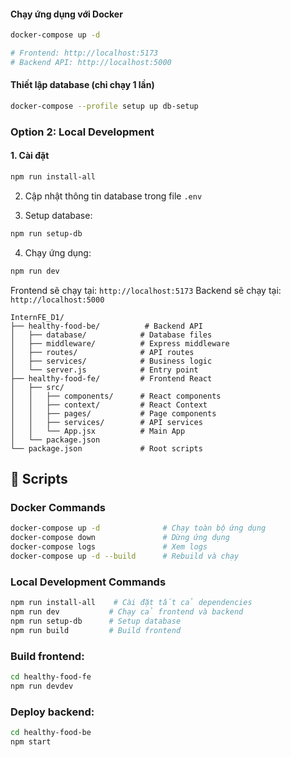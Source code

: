 

#### Chạy ứng dụng với Docker
```bash
docker-compose up -d

# Frontend: http://localhost:5173
# Backend API: http://localhost:5000
```

#### Thiết lập database (chỉ chạy 1 lần)
```bash
docker-compose --profile setup up db-setup
```

### Option 2: Local Development

#### 1. Cài đặt 
```bash
npm run install-all
```

2. Cập nhật thông tin database trong file `.env`

3. Setup database:
```bash
npm run setup-db
```

4. Chạy ứng dụng:
```bash
npm run dev
```

Frontend sẽ chạy tại: `http://localhost:5173`
Backend sẽ chạy tại: `http://localhost:5000`

```
InternFE_D1/
├── healthy-food-be/          # Backend API
│   ├── database/            # Database files
│   ├── middleware/          # Express middleware
│   ├── routes/              # API routes
│   ├── services/            # Business logic
│   └── server.js            # Entry point
├── healthy-food-fe/         # Frontend React
│   ├── src/
│   │   ├── components/      # React components
│   │   ├── context/         # React Context
│   │   ├── pages/           # Page components
│   │   ├── services/        # API services
│   │   └── App.jsx          # Main App
│   └── package.json
└── package.json             # Root scripts
```


## 🔄 Scripts

### Docker Commands
```bash
docker-compose up -d              # Chạy toàn bộ ứng dụng
docker-compose down               # Dừng ứng dụng
docker-compose logs               # Xem logs
docker-compose up -d --build      # Rebuild và chạy
```

### Local Development Commands
```bash
npm run install-all    # Cài đặt tất cả dependencies
npm run dev           # Chạy cả frontend và backend
npm run setup-db      # Setup database
npm run build         # Build frontend
```

### Build frontend:
```bash
cd healthy-food-fe
npm run devdev
```

### Deploy backend:
```bash
cd healthy-food-be
npm start
